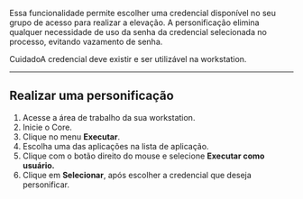 Essa funcionalidade permite escolher uma credencial disponível no seu grupo de acesso para realizar a elevação. A personificação elimina qualquer necessidade de uso da senha da credencial selecionada no processo, evitando vazamento de senha.

CuidadoA credencial deve existir e ser utilizável na workstation.



---

## Realizar uma personificação

1. Acesse a área de trabalho da sua workstation.
2. Inicie o Core.
3. Clique no menu **Executar**.
4. Escolha uma das aplicações na lista de aplicação.
5. Clique com o botão direito do mouse e selecione **Executar como usuário.**
6. Clique em **Selecionar**, após escolher a credencial que deseja personificar.
